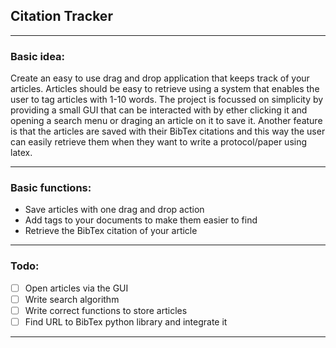 ## Citation Tracker
---

### Basic idea:

Create an easy to use drag and drop application that keeps track of your articles. Articles should be easy to retrieve using a system that enables the user to tag articles with 1-10 words. The project is focussed on simplicity by providing a small GUI that can be interacted with by ether clicking it and opening a search menu or draging an article on it to save it. Another feature is that the articles are saved with their BibTex citations and this way the user can easily retrieve them when they want to write a protocol/paper using latex.

---

### Basic functions:

* Save articles with one drag and drop action
* Add tags to your documents to make them easier to find 
* Retrieve the BibTex citation of your article

---

### Todo:

* [ ] Open articles via the GUI
* [ ] Write search algorithm
* [ ] Write correct functions to store articles
* [ ] Find URL to BibTex python library and integrate it 

---

